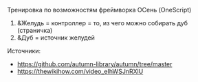 Тренировка по возможностям фреймворка ОСень (OneScript)  
1. &Желудь = контроллер = то, из чего можно собирать дуб (страничка)  
2. &Дуб = источник желудей  

Источники:  
- https://github.com/autumn-library/autumn/tree/master  
- https://thewikihow.com/video_eIhWSJnRXlU
